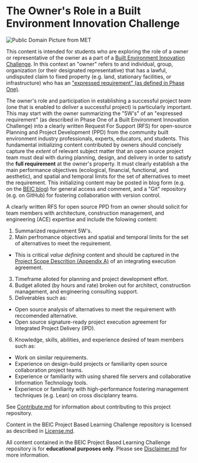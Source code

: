 # The Owner's Role in a Built Environment Innovation Challenge

![Public Domain Picture from MET](http://images.metmuseum.org/CRDImages/dp/web-large/DP870333.jpg)

This content is intended for students who are exploring the role of a owner or representative of the owner as a part of a [Built Environment Innovation Challenge](https://github.com/BEICOOP/BEICPBLChallenge/blob/master/README.md).  In this context an "owner" refers to and individual, group, organization (or their designated representative) that has a lawful, undisputed claim to fixed property (e.g. land, stationary facilities, or infrastructure) who has an ["expressed requirement" (as defined in Phase One)](https://github.com/BEICOOP/BEICPBLChallenge/blob/master/Phase1/TOC.md).

The owner's role and participation in establishing a successful project *team* (one that is enabled to *deliver* a successful project) is particularly important.  This may start with the owner summarizing the "5W's" of an "expressed requirement" (as described in Phase One of a Built Environment Innovation Challenge) into a clearly written Request For Support (RFS) for open-source Planning and Project Development (PPD) from the community built environment industry professionals, experts, educators, and students.  This fundamental initializing content contributed by owners should concisely capture the *extent* of relevant subject matter that an open source project team must deal with during planning, design, and delivery in order to satisfy the **full requirement** at the owner's property.  It must clearly establish a the main performance objectives (ecological, financial, functional, and aesthetic), and spatial and temporal limits for the set of alternatives to meet the requirement.  This initializing content may be posted in blog form (e.g. on the [BEIC blog](https://beicoop.wordpress.com/blog/)) for general access and comment, and a "Git" repository (e.g. on GitHub) for fostering collaboration with version control.

A clearly written RFS for open source PPD from an owner should solicit for team members with architecture, construction management, and engineering (ACE) expertise and include the folowing content:

1. Summarized requirement 5W's.
2. Main perfromance objectives and spatial and temporal limits for the set of alternatives to meet the requirement.
 * This is critical *value defining* content and should be captured in the [Project Scope Descrition (Appendix A)](https://github.com/BEICOOP/Execution-Agreements/blob/master/IPD%20Appendix%20A.md) of an integrating execution agreement. 
3. Timeframe alloted for planning and project development effort.
4. Budget alloted (by hours and rate) broken out for architect, construction management, and engineering consulting support.
5. Deliverables such as:
  * Open source analysis of alternatives to meet the requirement with reccomended alternative.
  * Open source signature-ready project execution agreement for Integrated Project Delivery (IPD).
6. Knowledge, skills, abilities, and experience desired of team members such as:
  * Work on similar requirements.
  * Experience on design-build projects or familiarity open source collaboration project teams.
  * Experience or familiarity with using shared file servers and collaborative Information Technology tools.
  * Experience or familiarity with high-performance fostering management techniques (e.g. Lean) on cross disciplanry teams. 

See [Contribute.md](https://github.com/BEICBIM/BEICPBLChallenge/blob/master/Contribute.md) for information about contributing to this project repository.

Content in the BEIC Project Based Learning Challenge repository is licensed as described in [License.md](https://github.com/BEICBIM/BEICPBLChallenge/blob/master/License.md).

All content contained in the BEIC Project Based Learning Challenge repository is for **educational purposes only**.  Please see [Disclaimer.md](https://github.com/BEICBIM/BEICPBLChallenge/blob/master/Disclaimer.md) for more information.
